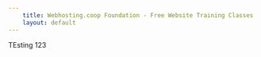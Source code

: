 ```yaml
---
    title: Webhosting.coop Foundation - Free Website Training Classes
    layout: default
---
```

TEsting 123

